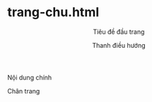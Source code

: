 # trang-chu.html
<!doctype html>
<html>
  <head>
    <meta charset="UTF-8">
    <title>Trang chủ</title>
  </head>
  <body>
    <header>
      <p>Tiêu đề đầu trang </p>
        <nav>
          <p>Thanh điều hướng</p>
        </nav>
    </header>
    <main>
      <article>
        <p>Nội dung chính</p>
      </article>
    </main>
    <footer>
      <p>Chân trang</p>
    </footer>
  </body>
</html>
